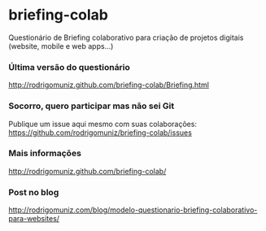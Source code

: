briefing-colab
==============

Questionário de Briefing colaborativo para criação de projetos digitais (website, mobile e web apps...)

### Última versão do questionário
http://rodrigomuniz.github.com/briefing-colab/Briefing.html

### Socorro, quero participar mas não sei Git
Publique um issue aqui mesmo com suas colaborações: 
https://github.com/rodrigomuniz/briefing-colab/issues

### Mais informações
http://rodrigomuniz.github.com/briefing-colab/

### Post no blog
http://rodrigomuniz.com/blog/modelo-questionario-briefing-colaborativo-para-websites/